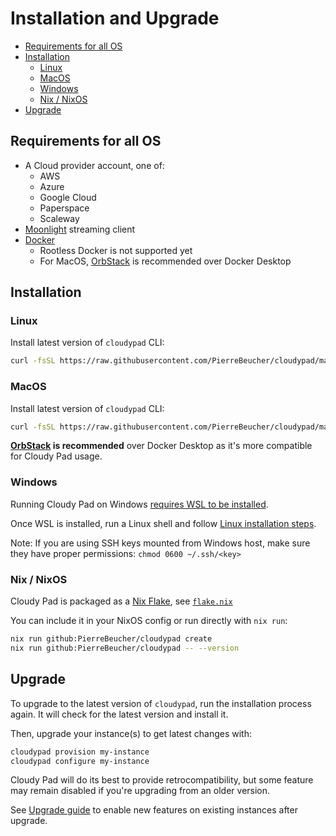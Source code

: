 # Installation and Upgrade

- [Requirements for all OS](#requirements-for-all-os)
- [Installation](#installation)
  - [Linux](#linux)
  - [MacOS](#macos)
  - [Windows](#windows)
  - [Nix / NixOS](#nix--nixos)
- [Upgrade](#upgrade)

## Requirements for all OS

- A Cloud provider account, one of:
  - AWS
  - Azure
  - Google Cloud
  - Paperspace
  - Scaleway
- [Moonlight](https://moonlight-stream.org/) streaming client
- [Docker](https://docs.docker.com/engine/install/) 
  - Rootless Docker is not supported yet
  - For MacOS, [OrbStack](https://orbstack.dev/) is recommended over Docker Desktop

## Installation

### Linux

Install latest version of `cloudypad` CLI:

```sh
curl -fsSL https://raw.githubusercontent.com/PierreBeucher/cloudypad/master/install.sh | bash
```

### MacOS

Install latest version of `cloudypad` CLI:

```sh
curl -fsSL https://raw.githubusercontent.com/PierreBeucher/cloudypad/master/install.sh | zsh
```

**[OrbStack](https://orbstack.dev/) is recommended** over Docker Desktop as it's more compatible for Cloudy Pad usage. 

### Windows

Running Cloudy Pad on Windows [requires WSL to be installed](https://learn.microsoft.com/en-us/windows/wsl/install).

Once WSL is installed, run a Linux shell and follow [Linux installation steps](#linux). 

Note: If you are using SSH keys mounted from Windows host, make sure they have proper permissions: `chmod 0600 ~/.ssh/<key>`

### Nix / NixOS

Cloudy Pad is packaged as a [Nix Flake](https://nixos.wiki/wiki/flakes), see [`flake.nix`](./flake.nix)

You can include it in your NixOS config or run directly with `nix run`:

```sh
nix run github:PierreBeucher/cloudypad create
nix run github:PierreBeucher/cloudypad -- --version
```

## Upgrade

To upgrade to the latest version of `cloudypad`, run the installation process again. It will check for the latest version and install it.

Then, upgrade your instance(s) to get latest changes with:

```sh
cloudypad provision my-instance
cloudypad configure my-instance
```

Cloudy Pad will do its best to provide retrocompatibility, but some feature may remain disabled if you're upgrading from an older version. 

See [Upgrade guide](../help/upgrade-guide.md) to enable new features on existing instances after upgrade. 